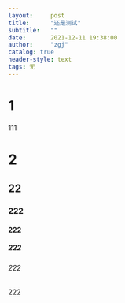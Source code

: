 ```yaml
---
layout:     post
title:      "还是测试"
subtitle:   ""
date:       2021-12-11 19:38:00
author:     "zgj"
catalog: true
header-style: text
tags: 无
---
```


# 1

111

# 2

## 22

### 222

#### 222

##### 222

###### 222

222